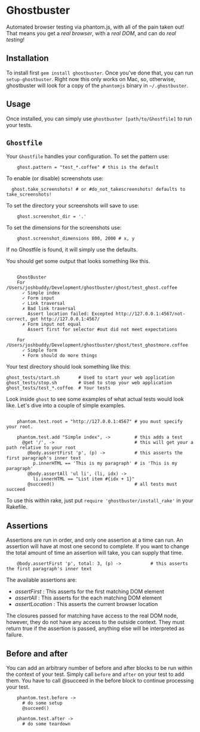 # Ghostbuster

Automated browser testing via phantom.js, with all of the pain taken out! That means you get a *real browser*, with a *real DOM*, and can do *real testing*!

## Installation

To install first `gem install ghostbuster`. Once you've done that, you can run `setup-ghostbuster`. Right now this only works on Mac, so, otherwise, ghostbuster will look for a copy of the `phantomjs` binary in `~/.ghostbuster`.

## Usage

Once installed, you can simply use `ghostbuster [path/to/Ghostfile]` to run your tests.

## `Ghostfile`

Your `Ghostfile` handles your configuration. To set the pattern use:

~~~~
    ghost.pattern = "test_*.coffee" # this is the default
~~~~

To enable (or disable) screenshots use:

~~~~
  ghost.take_screenshots! # or #do_not_takescreenshots! defaults to take_screenshots!
~~~~

To set the directory your screenshots will save to use:

~~~~
    ghost.screenshot_dir = '.'
~~~~

To set the dimensions for the screenshots use:

~~~~
    ghost.screenshot_dimensions 800, 2000 # x, y
~~~~

If no Ghostfile is found, it will simply use the defaults.

You should get some output that looks something like this.

~~~~

    GhostBuster
    For /Users/joshbuddy/Development/ghostbuster/ghost/test_ghost.coffee
      ✓ Simple index
      ✓ Form input
      ✓ Link traversal
      ✗ Bad link traversal
        Assert location failed: Excepted http://127.0.0.1:4567/not-correct, got http://127.0.0.1:4567/
      ✗ Form input not equal
        Assert first for selector #out did not meet expectations

    For /Users/joshbuddy/Development/ghostbuster/ghost/test_ghostmore.coffee
      ✓ Simple form
      • Form should do more things

~~~~

Your test directory should look something like this:

    ghost_tests/start.sh       # Used to start your web application
    ghost_tests/stop.sh        # Used to stop your web application
    ghost_tests/test_*.coffee  # Your tests
    
Look inside `ghost` to see some examples of what actual tests would look like. Let's dive into a couple of simple examples.

~~~~

    phantom.test.root = "http://127.0.0.1:4567" # you must specify your root.

    phantom.test.add "Simple index", ->         # this adds a test
      @get '/', ->                              # this will get your a path relative to your root
        @body.assertFirst 'p', (p) ->           # this asserts the first paragraph's inner text
          p.innerHTML == 'This is my paragraph' # is 'This is my paragraph'
        @body.assertAll 'ul li', (li, idx) ->
          li.innerHTML == "List item #{idx + 1}"
        @succeed()                              # all tests must succeed

~~~~

To use this within rake, just put `require 'ghostbuster/install_rake'` in your Rakefile.

## Assertions

Assertions are run in order, and only one assertion at a time can run. An assertion will have at most one second to complete. If you want to change the total amount of time an assertion will take, you can supply that time.

~~~~
    @body.assertFirst 'p', total: 3, (p) ->           # this asserts the first paragraph's inner text
~~~~

The available assertions are:

* _assertFirst_ : This asserts for the first matching DOM element
* _assertAll_ : This asserts for the each matching DOM element
* _assertLocation_ : This asserts the current browser location

The closures passed for matching have access to the real DOM node, however, they do not have any access to the outside context. They must return true if the assertion is passed, anything else will be interpreted as failure.

## Before and after

You can add an arbitrary number of before and after blocks to be run within the context of your test. Simply call `before` and `after` on your test to add them. You have to call @succeed in the before block to continue processing your test.

~~~~
    phantom.test.before ->
      # do some setup
      @succeed()

    phantom.test.after ->
      # do some teardown
~~~~
